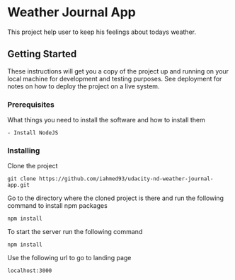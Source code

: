 # Weather Journal App

This project help user to keep his feelings about todays weather.

## Getting Started

These instructions will get you a copy of the project up and running on your local machine for development and testing purposes. See deployment for notes on how to deploy the project on a live system.

### Prerequisites

What things you need to install the software and how to install them

```
- Install NodeJS
```

### Installing

Clone the project
```
git clone https://github.com/iahmed93/udacity-nd-weather-journal-app.git
```

Go to the directory where the cloned project is there and run the following command to install npm packages 
```
npm install 
```

To start the server run the following command
```
npm install 
```

Use the following url to go to landing page
```
localhost:3000
```

